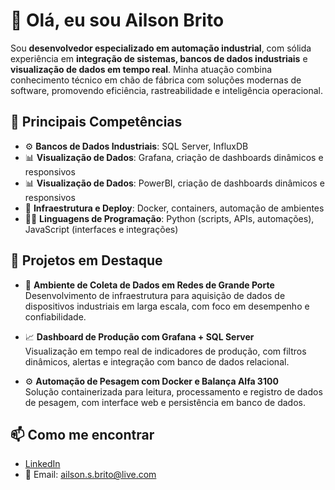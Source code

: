 # 👋 Olá, eu sou Ailson Brito

Sou **desenvolvedor especializado em automação industrial**, com sólida experiência em **integração de sistemas, bancos de dados industriais** e **visualização de dados em tempo real**. Minha atuação combina conhecimento técnico em chão de fábrica com soluções modernas de software, promovendo eficiência, rastreabilidade e inteligência operacional.

## 🚀 Principais Competências

- ⚙️ **Bancos de Dados Industriais**: SQL Server, InfluxDB  
- 📊 **Visualização de Dados**: Grafana, criação de dashboards dinâmicos e responsivos
- 📊 **Visualização de Dados**: PowerBI, criação de dashboards dinâmicos e responsivos 
- 🐳 **Infraestrutura e Deploy**: Docker, containers, automação de ambientes  
- 👨‍💻 **Linguagens de Programação**: Python (scripts, APIs, automações), JavaScript (interfaces e integrações)

## 💼 Projetos em Destaque

- 🔌 **Ambiente de Coleta de Dados em Redes de Grande Porte**  
  Desenvolvimento de infraestrutura para aquisição de dados de dispositivos industriais em larga escala, com foco em desempenho e confiabilidade.

- 📈 **Dashboard de Produção com Grafana + SQL Server**  
  Visualização em tempo real de indicadores de produção, com filtros dinâmicos, alertas e integração com banco de dados relacional.

- ⚙️ **Automação de Pesagem com Docker e Balança Alfa 3100**  
  Solução containerizada para leitura, processamento e registro de dados de pesagem, com interface web e persistência em banco de dados.

## 📫 Como me encontrar

- [LinkedIn](https://www.linkedin.com/in/seu-usuario)  
- 📧 Email: ailson.s.brito@live.com

